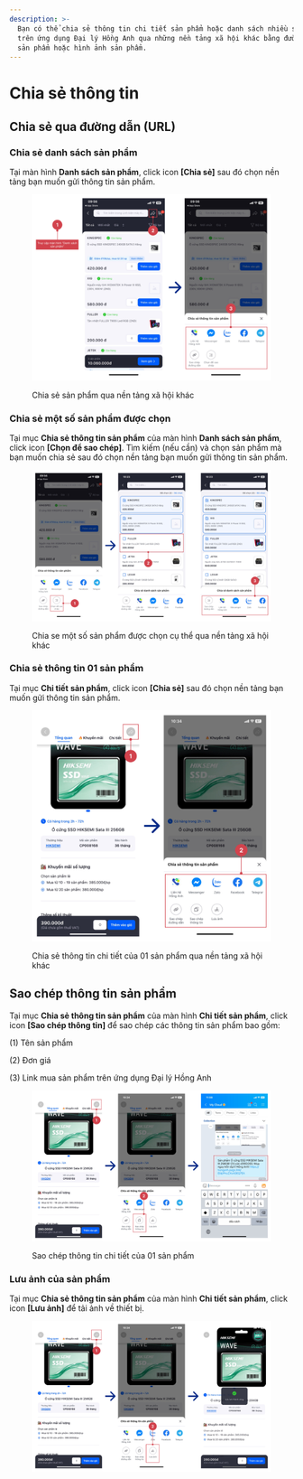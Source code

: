 ```yaml
---
description: >-
  Bạn có thể chia sẻ thông tin chi tiết sản phẩm hoặc danh sách nhiều sản phẩm
  trên ứng dụng Đại lý Hồng Anh qua những nền tảng xã hội khác bằng đường dẫn
  sản phẩm hoặc hình ảnh sản phẩm.
---
```


# Chia sẻ thông tin

## **Chia sẻ qua đường dẫn (URL)** <a href="#catalog0" id="catalog0"></a>

### **Chia sẻ danh sách sản phẩm**

Tại màn hình **Danh sách sản phẩm**, click icon **\[Chia sẻ]** sau đó chọn nền tảng bạn muốn gửi thông tin sản phẩm.

<figure><img src="../.gitbook/assets/image (7).png" alt=""><figcaption><p>Chia sẻ sản phẩm qua nền tảng xã hội khác</p></figcaption></figure>

### Chia sẻ một số sản phẩm được chọn

Tại mục **Chia sẻ thông tin sản phẩm** của màn hình **Danh sách sản phẩm**, click icon **\[Chọn để sao chép]**. Tìm kiếm (nếu cần) và chọn sản phẩm mà bạn muốn chia sẻ sau đó chọn nền tảng bạn muốn gửi thông tin sản phẩm.

<figure><img src="../.gitbook/assets/image (8).png" alt=""><figcaption><p>Chia se một số sản phẩm được chọn cụ thể qua nền tảng xã hội khác</p></figcaption></figure>

### Chia sẻ thông tin 01 sản phẩm

Tại mục **Chi tiết** **sản phẩm**, click icon **\[Chia sẻ]** sau đó chọn nền tảng bạn muốn gửi thông tin sản phẩm.

<figure><img src="../.gitbook/assets/image (9).png" alt=""><figcaption><p>Chia sẻ thông tin chi tiết của 01 sản phẩm qua nền tảng xã hội khác</p></figcaption></figure>

## Sao chép thông tin sản phẩm

Tại mục **Chia sẻ thông tin sản phẩm** của màn hình **Chi tiết sản phẩm**, click icon **\[Sao chép thông tin]** để sao chép các thông tin sản phẩm bao gồm:&#x20;

(1) Tên sản phẩm&#x20;

(2) Đơn giá&#x20;

(3) Link mua sản phẩm trên ứng dụng Đại lý Hồng Anh

<figure><img src="../.gitbook/assets/image (10).png" alt=""><figcaption><p>Sao chép thông tin chi tiết của 01 sản phẩm</p></figcaption></figure>

### Lưu ảnh của sản phẩm

Tại mục **Chia sẻ thông tin sản phẩm** của màn hình **Chi tiết sản phẩm**, click icon **\[Lưu ảnh]** để tải ảnh về thiết bị.

<figure><img src="../.gitbook/assets/image (11).png" alt=""><figcaption></figcaption></figure>

